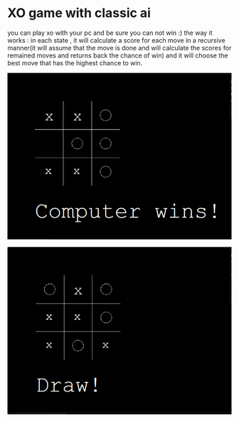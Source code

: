 # XO game with classic ai
you can play xo with your pc and be sure you can not win :)
the way it works : in each state , it will calculate a score for each move in a recursive manner(it will assume that the move is done and will calculate the scores for remained moves and returns back the chance of win) and it will choose the best move that has the highest chance to win.


![1](https://raw.githubusercontent.com/k3rn3lpanicc/Cpp-Playground/master/dooz_gui/1.png)




![2](https://raw.githubusercontent.com/k3rn3lpanicc/Cpp-Playground/master/dooz_gui/2.png)
